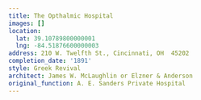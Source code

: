 ```yaml
---
title: The Opthalmic Hospital
images: []
location:
  lat: 39.10789800000001
  lng: -84.51876600000003
address: 210 W. Twelfth St., Cincinnati, OH  45202
completion_date: '1891'
style: Greek Revival
architect: James W. McLaughlin or Elzner & Anderson
original_function: A. E. Sanders Private Hospital
---
```

